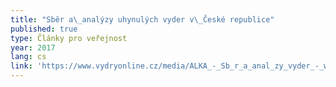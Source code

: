 ```yaml
---
title: "Sběr a\_analýzy uhynulých vyder v\_České republice"
published: true
type: Články pro veřejnost
year: 2017
lang: cs
link: 'https://www.vydryonline.cz/media/ALKA_-_Sb_r_a_anal_zy_vyder_-_web.pdf'
---
```

